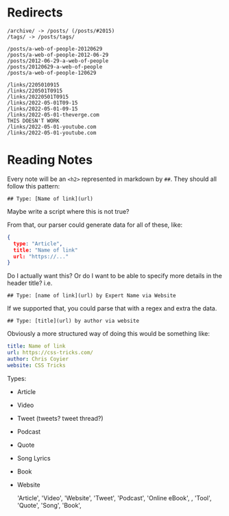 # Redirects

```
/archive/ -> /posts/ (/posts/#2015)
/tags/ -> /posts/tags/

/posts/a-web-of-people-20120629
/posts/a-web-of-people-2012-06-29
/posts/2012-06-29-a-web-of-people
/posts/20120629-a-web-of-people
/posts/a-web-of-people-120629

/links/2205010915
/links/220501T0915
/links/20220501T0915
/links/2022-05-01T09-15
/links/2022-05-01-09-15
/links/2022-05-01-theverge.com
THIS DOESN'T WORK
/links/2022-05-01-youtube.com
/links/2022-05-01-youtube.com
```

# Reading Notes

Every note will be an `<h2>` represented in markdown by `##`. They should all follow this pattern:

`## Type: [Name of link](url)`

Maybe write a script where this is not true?

From that, our parser could generate data for all of these, like:

```json
{
  type: "Article",
  title: "Name of link"
  url: "https://..."
}
```

Do I actually want this? Or do I want to be able to specify more details in the header title? i.e.

`## Type: [name of link](url) by Expert Name via Website`

If we supported that, you could parse that with a regex and extra the data.

`## Type: [title](url) by author via website`

Obviously a more structured way of doing this would be something like:

```yml
title: Name of link
url: https://css-tricks.com/
author: Chris Coyier
website: CSS Tricks 
```

Types:

- Article
- Video
- Tweet (tweets? tweet thread?)
- Podcast
- Quote
- Song Lyrics
- Book
- Website

  'Article',   'Video',
  'Website',   'Tweet',
  'Podcast',   'Online eBook',
  , 'Tool',
  'Quote',     'Song',
  'Book',      
